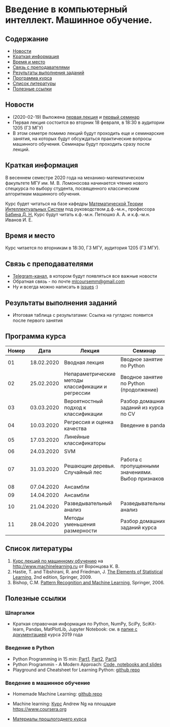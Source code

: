 # Введение в компьютерный интеллект. Машинное обучение.

## Содержание
* [Новости](#news)
* [Краткая информация](#info)
* [Время и место](#ww)
* [Связь с преподавателями](#feedback)
* [Результаты выполнения заданий](#marks)
* [Программа курса](#program)
* [Список литературы](#lit)
* [Полезные ссылки](#links)
## <a name="news" /> Новости
* (2020-02-19) Выложена [первая лекция](./lectures) и [первый семинар](./seminars)
* Первая лекция состоится во вторник 18 февраля, в 18:30 в аудитории 1205 (ГЗ МГУ) 
* В этом семетре помимо лекций будут проходить еще и семинарские занятия, на которых будут обсуждаться практические вопросы машинного обучения. Семинары будут проходить сразу после лекций.
## <a name="info" /> Краткая информация 
В весеннем семестре 2020 года на механико-математическом факультете МГУ им. М. В. Ломоносова начинается чтение нового спецкурса по выбору студента, посвященного классическим алгоритмам машинного обучения. 

Курс будет читаться на базе кафедры [Математической Теории Интеллектуальных Систем](http://intsys.msu.ru) под руководством д.ф.-м.н., профессора [Бабина Д. Н.](http://intsys.msu.ru/staff/babin/) Курс будут читать к.ф.-м.н. Петюшко А. А. и к.ф.-м.н. Иванов И. Е.
## <a name="ww" /> Время и место 
Курс читается по вторникам в 18:30, ГЗ МГУ, аудитория 1205 (ГЗ МГУ). 
## <a name="feedback" /> Связь с преподавателями
* [Telegram-канал](https://t.me/joinchat/AAAAAEUmx5cJLOdLXsOt8g), в котором будут появляться все важные новости
* Обратная связь - по почте mlcoursemm@gmail.com
* Ну и всегда можно написать в [issues](https://github.com/mlcoursemm/mlcoursemm2019spring/issues) :)
## <a name="marks" /> Результаты выполнения заданий
* Итоговая таблица с результатами: Ссылка на гуглдокс появится после первого занятия
## <a name="program" /> Программа курса 
| Номер         | Дата          | Лекция                                            | Семинар                                 |
| ------------- | ------------- | -------------                                     | -------------                           |   
| 01            | 18.02.2020    | Вводная лекция                                    | Вводное занятие по Python               |
| 02            | 25.02.2020    | Непараметрические методы классификации и регрессии| Вводное занятие по Python (продолжение) |
| 03            | 03.03.2020    | Вероятностный подход к классификации              | Разбор домашних заданий из курса по CV  |
| 04            | 10.03.2020    | Регрессия и оценка качества                       | Введение в pandas                       | 
| 05            | 17.03.2020    | Линейные классификаторы                           | | 
| 06            | 24.03.2020    | SVM                                               | | 
| 07            | 31.03.2020    | Решающие деревья. Случайный лес                   | Работа с пропущенными значениями. Выбор признаков| 
| 08            | 07.04.2020    | Ансамбли                                          | | 
| 09            | 14.04.2020    | Ансамбли                                          | | 
| 10            | 21.04.2020    | Разведывательный анализ                           | Разведывательный анализ                 | 
| 11            | 28.04.2020    | Методы уменьшения размерности                     | Разбор домашних заданий курса           | 

## <a name="lit" /> Список литературы
1. [Курс лекций по машинному обучению](http://www.machinelearning.ru/wiki/index.php?title=Машинное_обучение_%28курс_лекций%2C_К.В.Воронцов%29) на http://www.machinelearning.ru от Воронцова К. В.
1. Hastie, T. and Tibshirani, R. and Friedman, J. [The Elements of Statistical Learning](https://web.stanford.edu/~hastie/ElemStatLearn/printings/ESLII_print12.pdf), 2nd edition, Springer, 2009.
2. Bishop, C.M. [Pattern Recognition and Machine Learning](https://www.microsoft.com/en-us/research/uploads/prod/2006/01/Bishop-Pattern-Recognition-and-Machine-Learning-2006.pdf), Springer, 2006.
## <a name="links" /> Полезные ссылки 
### Шпаргалки
* Краткая справочная информация по Python, NumPy, SciPy, SciKit-learn, Pandas, MatPlotLib, Jupyter Notebook: см. в [папке с документацией](https://github.com/mlcoursemm/mlcoursemm2019spring/tree/master/cheatsheets) курса 2019 года
### Введение в Python
* Python Programming in 15 min: [Part1](https://towardsdatascience.com/python-programming-in-15-min-part-1-3ad2d773834c), [Part2](https://towardsdatascience.com/python-programming-in-15-min-part-2-480f78713544), [Part3](https://towardsdatascience.com/python-programming-in-15-min-part-3-ce882f9ab9b2)
* Python Programmin - A Modern Approach: [Code, notebooks and slides](https://github.com/vamsi/python-programming-modern-approach)
* Playground and Cheatsheet for Learning Python: [github repo](https://github.com/trekhleb/learn-python)
### Введение в машинное обучение
* Homemade Machine Learning: [github repo](https://github.com/trekhleb/homemade-machine-learning)
* Machine learning: [Курс](https://www.coursera.org/learn/machine-learning) Andrew Ng на площадке https://www.coursera.org

* [Материалы прошлогоднего курса](https://github.com/mlcoursemm/mlcoursemm2019spring)
